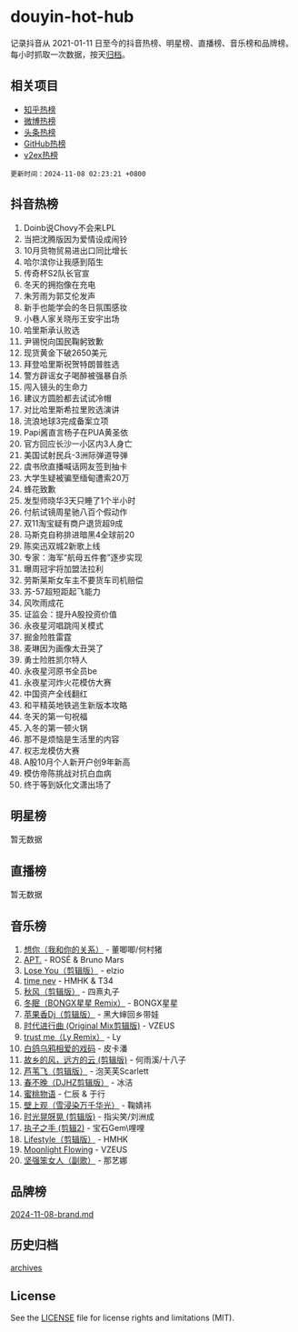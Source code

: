 # douyin-hot-hub

记录抖音从 2021-01-11 日至今的抖音热榜、明星榜、直播榜、音乐榜和品牌榜。每小时抓取一次数据，按天[归档](archives)。

## 相关项目

- [知乎热榜](https://github.com/lonnyzhang423/zhihu-hot-hub)
- [微博热榜](https://github.com/lonnyzhang423/weibo-hot-hub)
- [头条热榜](https://github.com/lonnyzhang423/toutiao-hot-hub)
- [GitHub热榜](https://github.com/lonnyzhang423/github-hot-hub)
- [v2ex热榜](https://github.com/lonnyzhang423/v2ex-hot-hub)


`更新时间：2024-11-08 02:23:21 +0800`

## 抖音热榜

1. Doinb说Chovy不会来LPL
1. 当把沈腾版因为爱情设成闹铃
1. 10月货物贸易进出口同比增长
1. 哈尔滨你让我感到陌生
1. 传奇杯S2队长官宣
1. 冬天的拥抱像在充电
1. 朱芳雨为郭艾伦发声
1. 新手也能学会的冬日氛围感妆
1. 小巷人家关晓彤王安宇出场
1. 哈里斯承认败选
1. 尹锡悦向国民鞠躬致歉
1. 现货黄金下破2650美元
1. 拜登哈里斯祝贺特朗普胜选
1. 警方辟谣女子喝醉被强暴自杀
1. 闯入镜头的生命力
1. 建议方圆脸都去试试冷帽
1. 对比哈里斯希拉里败选演讲
1. 流浪地球3完成备案立项
1. Papi酱直言杨子在PUA黄圣依
1. 官方回应长沙一小区内3人身亡
1. 美国试射民兵-3洲际弹道导弹
1. 虞书欣直播喊话网友签到抽卡
1. 大学生疑被骗至缅甸遭索20万
1. 蜂花致歉
1. 发型师晓华3天只睡了1个半小时
1. 付航试镜周星驰八百个假动作
1. 双11淘宝疑有商户退货超9成
1. 马斯克自称排进暗黑4全球前20
1. 陈奕迅双城2新歌上线
1. 专家：海军“航母五件套”逐步实现
1. 曝周冠宇将加盟法拉利
1. 劳斯莱斯女车主不要货车司机赔偿
1. 苏-57超短距起飞能力
1. 风吹雨成花
1. 证监会：提升A股投资价值
1. 永夜星河唱跳闯关模式
1. 掘金险胜雷霆
1. 麦琳因为画像太丑哭了
1. 勇士险胜凯尔特人
1. 永夜星河原书全员be
1. 永夜星河炸火花模仿大赛
1. 中国资产全线翻红
1. 和平精英地铁逃生新版本攻略
1. 冬天的第一句祝福
1. 入冬的第一顿火锅
1. 那不是烦恼是生活里的内容
1. 权志龙模仿大赛
1. A股10月个人新开户创9年新高
1. 模仿帝陈挑战对抗白血病
1. 终于等到妖化文潇出场了

## 明星榜

暂无数据

## 直播榜

暂无数据

## 音乐榜

1. [想你（我和你的关系）](https://sf5-hl-cdn-tos.douyinstatic.com/obj/tos-cn-ve-2774/o8QxhcOBDYYX0zqKCjFVQXZ3RBffnRBQEogitG) - 董唧唧/何村猪
1. [APT.](https://sf3-cdn-tos.douyinstatic.com/obj/tos-cn-ve-2774/oUIcRnUtZBV1JgZtxIMCAiiBSVBSEEOCFfkeMQ) - ROSÉ & Bruno Mars
1. [Lose You（剪辑版）](https://sf5-hl-cdn-tos.douyinstatic.com/obj/tos-cn-ve-2774/og9yxQxAWI86iBNr9ojBFMoWTIvDZZb8HwiGY) - elzio
1. [time nev](https://sf5-hl-cdn-tos.douyinstatic.com/obj/tos-cn-ve-2774/oc6aICzpzBCWrhCvDVi2AZmQLt0gIBxfMEfd6i) - HMHK & T34
1. [秋风（剪辑版）](https://sf5-hl-cdn-tos.douyinstatic.com/obj/tos-cn-ve-2774/ocGaU84LfAfzMd2wbXdQFpCGhBiXg82JNMRRie) - 四熹丸子
1. [冬眠（BONGX星星 Remix）](https://sf6-cdn-tos.douyinstatic.com/obj/tos-cn-ve-2774/oMCfFFoE3LwQ7agAgOIG4ieExqkeAsxNBEkLdz) - BONGX星星
1. [苹果香Dj（剪辑版）](https://sf5-hl-cdn-tos.douyinstatic.com/obj/tos-cn-ve-2774/oEeIEQbYGAOspCTRAIeYF4Ok8LgZ8NBaRe4ztR) - 黑大婶回乡带娃
1. [时代进行曲 (Original Mix剪辑版)](https://sf5-hl-cdn-tos.douyinstatic.com/obj/tos-cn-ve-2774/oYrssziLdrtiW6cKABM8n5Vfc2xwXiIBInoAkn) - VZEUS
1. [trust me（Ly Remix）](https://sf3-cdn-tos.douyinstatic.com/obj/tos-cn-ve-2774/oUo1M8fz5AfmMSExABQQKFE0eCMWgsiccfqrMA) - Ly
1. [白鸽乌鸦相爱的戏码](https://sf5-hl-cdn-tos.douyinstatic.com/obj/tos-cn-ve-2774/oMVVEf6eDAOmFtNtCsEqKpIorBDM8Nkg6TZRqC) - 皮卡潘
1. [故乡的风，远方的云 (剪辑版)](https://sf5-hl-cdn-tos.douyinstatic.com/obj/tos-cn-ve-2774/ooPEdiZMrAAWisczq1WXoZYGU6GxII2UUBvYI) - 何雨溪/十八子
1. [芦苇飞（剪辑版）](https://sf5-hl-cdn-tos.douyinstatic.com/obj/tos-cn-ve-2774/ok3IaChjEFFoK3FAMzXDEgfpeE6Al3Nv2BnfCW) - 泡芙芙Scarlett
1. [春不晚（DJHZ剪辑版）](https://sf3-cdn-tos.douyinstatic.com/obj/tos-cn-ve-2774/osEZa7YZ6wNo9QDABgfGFaCQKRQTNafsBJDnKt) - 冰洁
1. [蜜桃物语](https://sf5-hl-cdn-tos.douyinstatic.com/obj/tos-cn-ve-2774/oIhOSCZtIACtYU4XQkngiW9kCBfVD1Fz9IYeqL) - 仁辰 & 于行
1. [壁上观（雪浸染万千华光）](https://sf5-hl-cdn-tos.douyinstatic.com/obj/tos-cn-ve-2774/ocIizBMxWi8vA8UdAMIYdYCjgBB5Z3WZWxrvY) - 鞠婧祎
1. [时光晃呀晃 (剪辑版)](https://sf5-hl-cdn-tos.douyinstatic.com/obj/tos-cn-ve-2774/o8ACeQem3gwI1x3GIYGAfKG0LJebKFRJDwRwyW) - 指尖笑/刘洲成
1. [执子之手 (剪辑2)](https://sf3-cdn-tos.douyinstatic.com/obj/tos-cn-ve-2774/oUoZLQjCc31XzqsBnBQUNgeKtYPBcgbFDwtfcu) - 宝石Gem\哩哩
1. [Lifestyle（剪辑版）](https://sf5-hl-cdn-tos.douyinstatic.com/obj/tos-cn-ve-2774/owfqGgjwG3V5lCLaAIezFMeg3LtuKNBaZKgzPV) - HMHK
1. [Moonlight Flowing](https://sf3-cdn-tos.douyinstatic.com/obj/tos-cn-ve-2774/oopZsCtRnQgOhEYmv9FfBBgwmeaQmWQQZED9tN) - VZEUS
1. [坚强笨女人（副歌）](https://sf5-hl-cdn-tos.douyinstatic.com/obj/tos-cn-ve-2774/ospNInQiZvGWyBVg5zkNsAMct5uJIg1CrZiPL) - 那艺娜

## 品牌榜

[2024-11-08-brand.md](archives/2024-11-08-brand.md)

## 历史归档

[archives](archives)

## License

See the [LICENSE](LICENSE) file for license rights and limitations (MIT).
